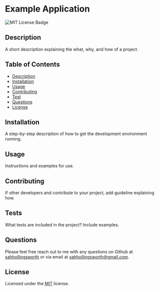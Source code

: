 # Example Application
![MIT License Badge](https://img.shields.io/badge/License-MIT-yellow.svg)

## Description
A short description explaining the what, why, and how of a project.

## Table of Contents
* [Description](#Description)
* [Installation](#Installation)
* [Usage](#Usage)
* [Contributing](#Contributing)
* [Test](#Tests)
* [Questions](#Questions)
* [License](#License)


## Installation
A step-by-step description of how to get the development environment running.

## Usage
Instructions and examples for use.

## Contributing
If other developers and contribute to your project, add guideline explaining how.

## Tests
What tests are included in the project? Include examples.

## Questions
Please feel free reach out to me with any questions on Github at [sahhollingsworth](https://github.com/sahhollingsworth) or via email at sahhollingsworth@gmail.com.

## License
Licensed under the [MIT](https://mit-license.org/) license.